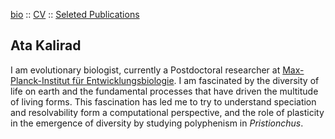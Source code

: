 [bio](index.md) :: [CV](Kalirad_CV_2021.pdf) :: [Seleted Publications](index.md)

## Ata Kalirad

I am evolutionary biologist, currently a Postdoctoral researcher at [Max-Planck-Institut für Entwicklungsbiologie](). I am fascinated by the diversity of life on earth and the fundamental processes that have driven the multitude of living forms. This fascination has led me to try to understand speciation and resolvability form a computational perspective, and the role of plasticity in the emergence of diversity by studying polyphenism in _Pristionchus_.

